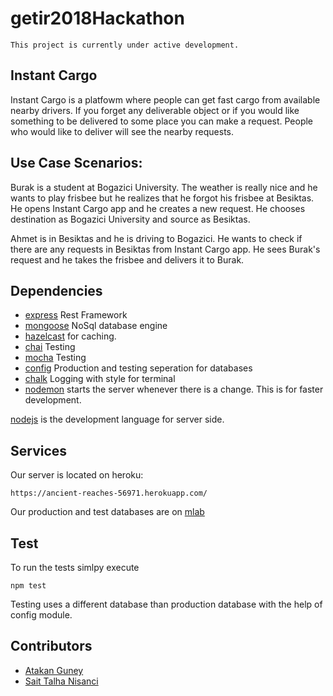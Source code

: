 # getir2018Hackathon
```
This project is currently under active development.
```

## Instant Cargo
Instant Cargo is a platfowm where people can get fast cargo from available nearby drivers. If you forget any deliverable object or if you would like something to be delivered to some place you can make a request. People who would like to deliver will see the nearby requests. 

## Use Case Scenarios:
Burak is a student at Bogazici University. The weather is really nice and he wants to play frisbee but he realizes that he forgot his frisbee at Besiktas. He opens Instant Cargo app and he creates a new request. He chooses destination as Bogazici University and source as Besiktas.

Ahmet is in Besiktas and he is driving to Bogazici. He wants to check if there are any requests in Besiktas from Instant Cargo app. He sees Burak's request and he takes the frisbee and delivers it to Burak.


## Dependencies
* [express](https://expressjs.com) Rest Framework
* [mongoose](http://mongoosejs.com) NoSql database engine
* [hazelcast](https://github.com/hazelcast/hazelcast-nodejs-client) for caching.
* [chai](http://chaijs.com) Testing
* [mocha](https://mochajs.org) Testing
* [config](https://github.com/lorenwest/node-config) Production and testing seperation for databases
* [chalk](https://github.com/chalk/chalk) Logging with style for terminal
* [nodemon](https://nodemon.io)  starts the server whenever there is a change. This is for faster development.


[nodejs](https://nodejs.org) is the development language for server side.

## Services

Our server is located on heroku:
```
https://ancient-reaches-56971.herokuapp.com/
```

Our production and test databases are on [mlab](https://mlab.com)
## Test
To run the tests simlpy execute
```
npm test
```
Testing uses a different database than production database with the help of config module.

## Contributors
* [Atakan Guney](https://github.com/atakanguney)
* [Sait Talha Nisanci](https://github.com/SaitTalhaNisanci)



